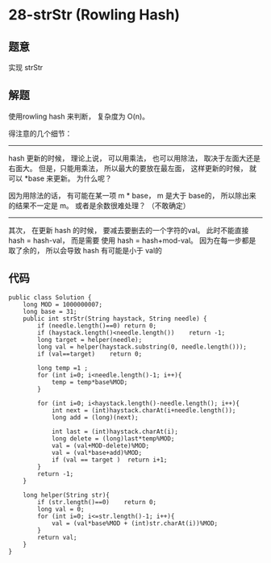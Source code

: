 # 28-strStr (Rowling Hash)
## 题意
实现 strStr

## 解题
使用rowling hash 来判断， 复杂度为 O(n)。

得注意的几个细节：

---
hash 更新的时候， 理论上说， 可以用乘法， 也可以用除法， 取决于左面大还是右面大。 但是，只能用乘法， 所以最大的要放在最左面， 这样更新的时候， 就可以 *base 来更新。 为什么呢？

因为用除法的话， 有可能在某一项 m * base， m 是大于 base的， 所以除出来的结果不一定是 m。 或者是余数很难处理？ （不敢确定）


---
其次， 在更新 hash 的时候， 要减去要删去的一个字符的val。 此时不能直接 hash = hash-val， 而是需要 使用 hash = hash+mod-val。 因为在每一步都是取了余的， 所以会导致 hash 有可能是小于 val的

## 代码
```
public class Solution {
    long MOD = 1000000007;
    long base = 31;
    public int strStr(String haystack, String needle) {
        if (needle.length()==0) return 0;
        if (haystack.length()<needle.length())    return -1;
        long target = helper(needle);
        long val = helper(haystack.substring(0, needle.length()));
        if (val==target)    return 0;
        
        long temp =1 ;
        for (int i=0; i<needle.length()-1; i++){
            temp = temp*base%MOD;
        }
        
        for (int i=0; i<haystack.length()-needle.length(); i++){
            int next = (int)haystack.charAt(i+needle.length());
            long add = (long)(next);
            
            int last = (int)haystack.charAt(i);
            long delete = (long)last*temp%MOD;
            val = (val+MOD-delete)%MOD;
            val = (val*base+add)%MOD;
            if (val == target )  return i+1;
        }
        return -1;
    }
    
    long helper(String str){
        if (str.length()==0)    return 0;
        long val = 0;
        for (int i=0; i<=str.length()-1; i++){
            val = (val*base%MOD + (int)str.charAt(i))%MOD;
        }
        return val;
    }
}
```


